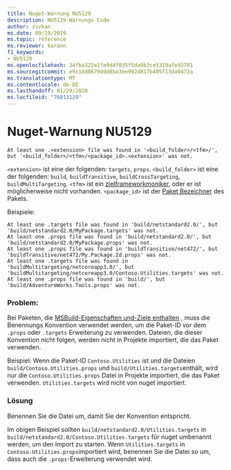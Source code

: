 ```yaml
---
title: Nuget-Warnung NU5129
description: NU5129-Warnungs Code
author: zivkan
ms.date: 09/19/2019
ms.topic: reference
ms.reviewer: karann
f1_keywords:
- NU5129
ms.openlocfilehash: 34fba322e2fe9d4f035f5da9b3ce5319afe93701
ms.sourcegitcommit: e9c1dd0679ddd8ba3ee992d817b405f13da0472a
ms.translationtype: MT
ms.contentlocale: de-DE
ms.lasthandoff: 01/29/2020
ms.locfileid: "76813129"
---
```

# <a name="nuget-warning-nu5129"></a>Nuget-Warnung NU5129

```
At least one .<extension> file was found in '<build_folder>/<tfm>/', but '<build_folder>/<tfm>/<package_id>.<extension>' was not.
```

`<extension>` ist eine der folgenden: `targets`, `props`.
`<build_folder>` ist eine der folgenden: `build`, `buildTransitive`, `buildCrossTargeting`, `buildMultiTargeting`.
`<tfm>` ist ein [zielframeworkmoniker](../target-frameworks.md), oder er ist möglicherweise nicht vorhanden.
`<package_id>` ist der [Paket Bezeichner](../nuspec.md#id) des Pakets.

Beispiele:

```
At least one .targets file was found in 'build/netstandard2.0/', but 'build/netstandard2.0/MyPackage.targets' was not.
At least one .props file was found in 'build/netstandard2.0/', but 'build/netstandard2.0/MyPackage.props' was not.
At least one .props file was found in 'buildTransitive/net472/', but 'buildTransitive/net472/My.Package.Id.props' was not.
At least one .targets file was found in 'buildMultitargeting/netcoreapp3.0/', but 'buildMultitargeting/netcoreapp3.0/Contoso.Utilities.targets' was not.
At least one .props file was found in 'build/', but 'build/AdventureWorks.Tools.props' was not.
```

### <a name="issue"></a>Problem:

Bei Paketen, die [MSBuild-Eigenschaften und-Ziele enthalten](../../create-packages/creating-a-package.md#include-msbuild-props-and-targets-in-a-package) , muss die Benennungs Konvention verwendet werden, um die Paket-ID vor dem `.props` oder `.targets` Erweiterung zu verwenden. Dateien, die dieser Konvention nicht folgen, werden nicht in Projekte importiert, die das Paket verwenden.

Beispiel: Wenn die Paket-ID `Contoso.Utilities` ist und die Dateien `build/Contoso.Utilities.props` und `build/Utilities.targets`enthält, wird nur die `Contoso.Utilities.props` Datei in Projekte importiert, die das Paket verwenden. `Utilities.targets` wird nicht von nuget importiert.

### <a name="solution"></a>Lösung

Benennen Sie die Datei um, damit Sie der Konvention entspricht.

Im obigen Beispiel sollten `build/netstandard2.0/Utilities.targets` in `build/netstandard2.0/Contoso.Utilities.targets` für nuget umbenannt werden, um den Import zu starten. Wenn `Utilities.targets` in `Contoso.Utilities.props`importiert wird, benennen Sie die Datei so um, dass auch die `.props`-Erweiterung verwendet wird.
